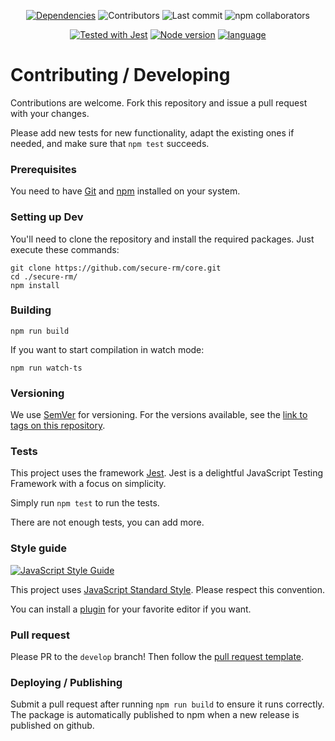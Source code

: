 <p align="center">
  <a href="https://libraries.io/npm/secure-rm"><img src="https://img.shields.io/librariesio/release/npm/secure-rm?style=for-the-badge&logo=npm" alt="Dependencies"></a>
  <img src="https://img.shields.io/github/contributors/secure-rm/core?style=for-the-badge" alt="Contributors">
  <img src="https://img.shields.io/github/last-commit/secure-rm/core/develop?style=for-the-badge" alt="Last commit">
  <img src="https://img.shields.io/npm/collaborators/secure-rm?style=for-the-badge" alt="npm collaborators">
</p>
<p align="center">
  <a href="https://jestjs.io"><img src="https://img.shields.io/badge/-jest-99424f?style=for-the-badge&logo=jest" alt="Tested with Jest"></a>
  <a href="https://nodejs.org"><img src="https://img.shields.io/badge/-node-gray?style=for-the-badge&logo=node.js" alt="Node version"></a>
  <a href="https://www.typescriptlang.org/"><img src="https://img.shields.io/badge/-typescript-blue?style=for-the-badge&logo=typescript" alt="language"></a>
</p>

# Contributing / Developing

Contributions are welcome. Fork this repository and issue a pull request with your changes.

Please add new tests for new functionality, adapt the existing ones if needed, and make sure that `npm test` succeeds.

### Prerequisites
You need to have [Git](https://git-scm.com/downloads) and [npm](https://www.npmjs.com/get-npm) installed on your system.

### Setting up Dev
You'll need to clone the repository and install the required packages.
Just execute these commands:

```shell
git clone https://github.com/secure-rm/core.git
cd ./secure-rm/
npm install
```

### Building

```shell
npm run build
```

If you want to start compilation in watch mode:
```shell
npm run watch-ts
```

### Versioning

We use [SemVer](http://semver.org/) for versioning. For the versions available, see the [link to tags on this repository](/tags).


### Tests

This project uses the framework [Jest](https://jestjs.io/). Jest is a delightful JavaScript Testing Framework with a focus on simplicity.

Simply run `npm test` to run the tests.

There are not enough tests, you can add more.

### Style guide

[![JavaScript Style Guide](https://cdn.rawgit.com/standard/standard/master/badge.svg)](https://github.com/standard/standard)

This project uses [JavaScript Standard Style](https://cdn.rawgit.com/standard/standard/master/badge.svg). Please respect this convention.

You can install a [plugin](https://standardjs.com/awesome.html#editor-plugins) for your favorite editor if you want.

### Pull request

Please PR to the `develop` branch!
Then follow the [pull request template](.github/PULL_REQUEST_TEMPLATE/pull_request_template.md).

### Deploying / Publishing

Submit a pull request after running `npm run build` to ensure it runs correctly.
The package is automatically published to npm when a new release is published on github.
